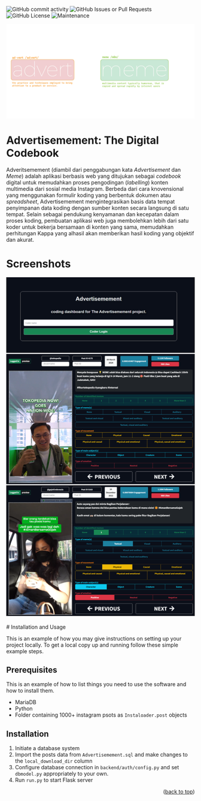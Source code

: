 <!-- PROJECT SHIELDS -->
<!--
*** I'm using markdown "reference style" links for readability.
*** Reference links are enclosed in brackets [ ] instead of parentheses ( ).
*** See the bottom of this document for the declaration of the reference variables
*** for contributors-url, forks-url, etc. This is an optional, concise syntax you may use.
*** https://www.markdownguide.org/basic-syntax/#reference-style-links
-->
![GitHub commit activity](https://img.shields.io/github/commit-activity/w/neek0tine/Advertisemement) ![GitHub Issues or Pull Requests](https://img.shields.io/github/issues/neek0tine/Advertisemement) ![GitHub License](https://img.shields.io/github/license/neek0tine/advertisemement) ![Maintenance](https://img.shields.io/maintenance/yes/2024)
<div align="center">
  <a href="https://github.com/neek0tine/advertisemement">
    <img src="https://github.com/Neek0tine/Advertisemement/blob/main/graphics/banner-01.png" alt="Logo">
  </a>
</div>

# Advertisemement: The Digital Codebook
Adveritsemement (diambil dari penggabungan kata <i>Advertisement</i> dan <i>Meme</i>) adalah aplikasi berbasis web yang ditujukan sebagai _codebook_ digital untuk memudahkan proses pengodingan (_labelling_) konten multimedia dari sosial media Instagram. Berbeda dari cara knovensional yang menggunakan formulir koding yang berbentuk dokumen atau _spreadsheet_, Advertisemement mengintegrasikan basis data tempat penyimpanan data koding dengan sumber konten secara langsung di satu tempat. Selain sebagai pendukung kenyamanan dan kecepatan dalam proses koding, pembuatan aplikasi web juga membolehkan lebih dari satu koder untuk bekerja bersamaan di konten yang sama, memudahkan perhitungan Kappa yang alhasil akan memberikan hasil koding yang objektif dan akurat. 

# Screenshots
<div align="center">
  <a href="https://github.com/neek0tine/advertisemement">
    <img src="https://github.com/Neek0tine/Advertisemement/blob/main/graphics/login.png" alt="Logo">
  </a>
</div>

<div align="center">
  <a href="https://github.com/neek0tine/advertisemement">
    <img src="https://github.com/Neek0tine/Advertisemement/blob/main/graphics/main.png" alt="Logo">
  </a>
</div>

<div align="center">
  <a href="https://github.com/neek0tine/advertisemement">
    <img src="https://github.com/Neek0tine/Advertisemement/blob/main/graphics/main2.png" alt="Logo">
  </a>
</div>
<br>
<!-- GETTING STARTED -->
# Installation and Usage

This is an example of how you may give instructions on setting up your project locally.
To get a local copy up and running follow these simple example steps.

## Prerequisites

This is an example of how to list things you need to use the software and how to install them.
* MariaDB
* Python
* Folder containing 1000+ instagram psots as `Instaloader.post` objects
## Installation

1. Initiate a database system
2. Import the posts data from `Advertisemement.sql` and make changes to the `local_download_dir` column
3. Configure database connection in `backend/auth/config.py` and set `dbmodel.py` appropriately to your own.
4. Run `run.py` to start Flask server
<p align="right">(<a href="#readme-top">back to top</a>)</p>
